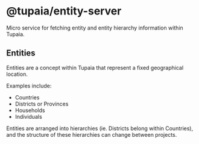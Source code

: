 # @tupaia/entity-server

Micro service for fetching entity and entity hierarchy information within Tupaia.

## Entities

Entities are a concept within Tupaia that represent a fixed geographical location.

Examples include:

- Countries
- Districts or Provinces
- Households
- Individuals

Entities are arranged into hierarchies (ie. Districts belong within Countries), and the structure of these hierarchies can change between projects.
